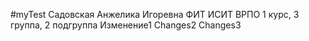 #myTest
Садовская
Анжелика
Игоревна
ФИТ
ИСИТ
ВРПО
1 курс, 3 группа, 2 подгруппа
Изменение1
Changes2
Changes3
